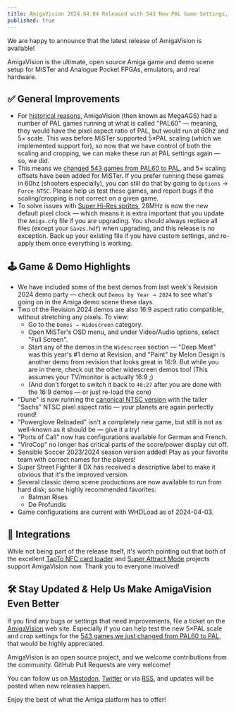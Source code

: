 ```yaml
---
title: AmigaVision 2024.04.04 Released with 543 New PAL Game Settings, Revision 2024 Demos
published: true
---
```


We are happy to announce that the latest release of AmigaVision is available!

AmigaVision is the ultimate, open source Amiga game and demo scene setup for MiSTer and Analogue Pocket FPGAs, emulators, and real hardware.


## ✅ General Improvements

* For [historical reasons](https://misterfpga.org/viewtopic.php?p=83118#p83118), AmigaVision (then known as MegaAGS) had a number of PAL games running at what is called "PAL60" — meaning, they would have the pixel aspect ratio of PAL, but would run at 60hz and 5× scale. This was before MiSTer supported 5×PAL scaling (which we implemented support for), so now that we have control of both the scaling and cropping, we can make these run at PAL settings again — so, we did.
* This means we [changed 543 games from PAL60 to PAL](https://github.com/amigavision/AmigaVision/commit/062da0505ed7f5cd95a0883c504e8ae6e12a99ac), and 5× scaling offsets have been added for MiSTer. If you prefer running these games in 60hz (shooters especially), you can still do that by going to `Options` → `Force NTSC`. Please help us test these games, and report bugs if the scaling/cropping is not correct on a given game.
* To solve issues with [Super Hi-Res sprites](https://github.com/amigavision/AmigaVision/issues/158), 28MHz is now the new default pixel clock — which means it is extra important that you update the `Amiga.cfg` file if you are upgrading. You should always replace all files (except your `Saves.hdf`) when upgrading, and this release is no exception. Back up your existing file if you have custom settings, and re-apply them once everything is working.

## 🕹️ Game *&* Demo Highlights

* We have included some of the best demos from last week's Revision 2024 demo party — check out `Demos by Year → 2024` to see what's going on in the Amiga demo scene these days.
* Two of the Revision 2024 demos are also 16:9 aspect ratio compatible, without stretching any pixels. To view:
  * Go to the `Demos → Widescreen` category.
  * Open MiSTer's OSD menu, and under Video/Audio options, select "Full Screen".
  * Start any of the demos in the `Widescreen` section —  "Deep Meet" was this year's #1 demo at Revision, and "Paint" by Melon Design is another demo from revision that looks great in 16:9. But while you are in there, check out the other widescreen demos too! (This assumes your TV/monitor is actually 16:9 ;)
  * (And don't forget to switch it back to `40:27` after you are done with the 16:9 demos — or just re-load the core)
* "Dune" is now running the [canonical NTSC version](https://www.amigalove.com/viewtopic.php?t=2658) with the taller "Sachs" NTSC pixel aspect ratio — your planets are again perfectly round!
* "Powerglove Reloaded" isn't a completely new game, but still is not as well-known as it should be — give it a try!
* "Ports of Call" now has configurations available for German and French.
* "ViroCop" no longer has critical parts of the score/power display cut off.
* Sensible Soccer 2023/2024 season version added! Play as your favorite team with correct names for the players!
* Super Street Fighter II DX has received a descriptive label to make it obvious that it's the improved version.
* Several classic demo scene productions are now available to run from hard disk; some highly recommended favorites:
  * Batman Rises
  * De Profundis
* Game configurations are current with WHDLoad as of 2024-04-03.

## 🧩 Integrations

While not being part of the release itself, it's worth pointing out that both of the excellent [TapTo NFC card loader](https://github.com/wizzomafizzo/tapto) and [Super Attract Mode](https://github.com/mrchrisster/MiSTer_SAM) projects support AmigaVision now. Thank you to everyone involved!

## 🛠️ Stay Updated *&* Help Us Make AmigaVision Even Better

If you find any bugs or settings that need improvements, file a ticket on the [AmigaVision] web site. Especially if you can help test the new 5×PAL scale and crop settings for the [543 games we just changed from PAL60 to PAL](https://github.com/amigavision/AmigaVision/commit/062da0505ed7f5cd95a0883c504e8ae6e12a99ac), that would be highly appreciated.

AmigaVision is an open source project, and we welcome contributions from the community. GitHub Pull Requests are very welcome!

You can follow us on [Mastodon], [Twitter] or via [RSS], and updates will be posted when new releases happen.

Enjoy the best of what the Amiga platform has to offer!

[AmigaVision]:https://amiga.vision
[Mastodon]:https://mastodon.social/@amiga_vision
[Twitter]:https://twitter.com/amiga_vision
[RSS]:https://amiga.vision/feed.xml

